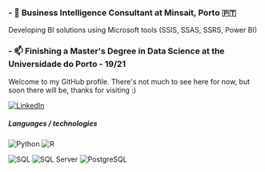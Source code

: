 ### - 🔭 Business Intelligence Consultant at Minsait, Porto :portugal:
Developing BI solutions using Microsoft tools (SSIS, SSAS, SSRS, Power BI)
### - 📫 Finishing a Master's Degree in Data Science at the Universidade do Porto - 19/21

Welcome to my GitHub profile. There's not much to see here for now, but soon there will be, thanks for visiting :)

[![LinkedIn](https://img.shields.io/badge/-LINKEDIN-0077B5?style=for-the-badge&logo=linkedin&logoColor=white)](www.linkedin.com/in/rafael-belokurows)


##### Languages / technologies

![Python](https://img.shields.io/badge/Python-14354C?style=for-the-badge&logo=python&logoColor=white)
![R](https://img.shields.io/badge/R-276DC3?style=for-the-badge&logo=r&logoColor=white)

![SQL](https://img.shields.io/badge/-SQL-000000?style=flat&logo=postgresql)
![SQL Server](https://img.shields.io/badge/Microsoft_SQL_Server-CC2927?style=for-the-badge&logo=microsoft-sql-server&logoColor=white)
![PostgreSQL](https://img.shields.io/badge/-PostgreSQL-336791?style=flat-square&logo=postgresql)


<!--
**rafabelokurows/rafabelokurows** is a ✨ _special_ ✨ repository because its `README.md` (this file) appears on your GitHub profile.

Here are some ideas to get you started:

- 🔭 I’m currently working on ...
- 🌱 I’m currently learning ...
- 👯 I’m looking to collaborate on ...
- 🤔 I’m looking for help with ...
- 💬 Ask me about ...
- 📫 How to reach me: ...
- 😄 Pronouns: ...
- ⚡ Fun fact: ...
-->
